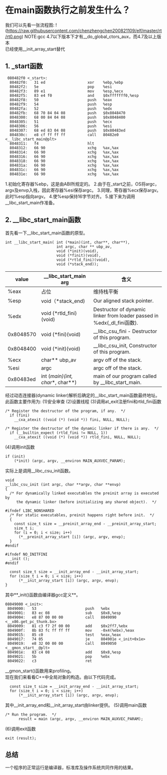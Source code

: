 # 在main函数执行之前发生什么？
我们可以先看一张流程图:
!(https://raw.githubusercontent.com/chenzhengchen200821109/elf/master/rt/rt0.png)
NOTE:gcc 4.7以下版本下才有__do_global_ctors_aux，而4.7及以上版本  
已经使用__init_array_start替代
## 1. _start函数 
```
 080482f0 <_start>:
  80482f0:   31 ed                   xor    %ebp,%ebp
  80482f2:   5e                      pop    %esi
  80482f3:   89 e1                   mov    %esp,%ecx
  80482f5:   83 e4 f0                and    $0xfffffff0,%esp
  80482f8:   50                      push   %eax
  80482f9:   54                      push   %esp
  80482fa:   52                      push   %edx
  80482fb:   68 70 84 04 08          push   $0x8048470
  8048300:   68 00 84 04 08          push   $0x8048400
  8048305:   51                      push   %ecx
  8048306:   56                      push   %esi
  8048307:   68 ed 83 04 08          push   $0x80483ed
  804830c:   e8 cf ff ff ff          call   80482e0 <__libc_start_main@plt>
  8048311:   f4                      hlt
  8048312:   66 90                   xchg   %ax,%ax
  8048314:   66 90                   xchg   %ax,%ax
  8048316:   66 90                   xchg   %ax,%ax
  8048318:   66 90                   xchg   %ax,%ax
  804831a:   66 90                   xchg   %ax,%ax
  804831c:   66 90                   xchg   %ax,%ax
  804831e:   66 90                   xchg   %ax,%ax
```
1.初始化寄存器%ebp，这是由ABI所规定的。
2.由于在_start之前，OS将argc，argv及envp入栈，因此寄存器%esi保存argc。
3.同理，寄存器%ecx保存argv。此时%esp指向argv。
4.使%esp保持16字节对齐。
5.接下来为调用__libc_start_main作准备。

## 2. __libc_start_main函数
首先看一下__libc_start_main函数的原型。
```
int __libc_start_main( int (*main)(int, char**, char**),
                       int argc, char ** ubp_av,
                       void (*init)(void),
                       void (*finit)(void),
                       void (*rtld_fini)(void),
                       void (*stack_end));
```
value | __libc_start_main arg | 含义
----- | --------------------- | ----
%eax | 占位 | 维持栈平衡
%esp | void（*stack_end) | Our aligned stack pointer.
%edx | void (*rtld_fini)(void) | Destructor of dynamic linker from loader passed in %edx(_dl_fini函数). 
0x8048570 | void (*fini)(void) | __libc_csu_fini - Destructor of this program.
0x8048400 | void (*init)(void) | __libc_csu_init, Constructor of this program.
%ecx | char** ubp_av | argv off of the stack.
%esi | argc | argc off of the stack.
0x80483ed | int (*main)(int, char**, char**) | main of our program called by __libc_start_main.

经过动态连接器(dynamic linker)解析后确定的__libc_start_main函数最终地址。此函数主要作用为:
(1)安全审查
(2)设置线程
(3)调用at_exit注册fini和rtld_fini函数
```
/* Register the destructor of the program, if any.  */
  if (fini)
    __cxa_atexit ((void (*) (void *)) fini, NULL, NULL);
```
```
/* Register the destructor of the dynamic linker if there is any.  */
  if (__builtin_expect (rtld_fini != NULL, 1))
    __cxa_atexit ((void (*) (void *)) rtld_fini, NULL, NULL);
```
(4)调用init函数
```
if (init)
    (*init) (argc, argv, __environ MAIN_AUXVEC_PARAM);
```
实际上是调用__libc_csu_init函数。
```
void
__libc_csu_init (int argc, char **argv, char **envp)
{
  /* For dynamically linked executables the preinit array is executed by
     the dynamic linker (before initializing any shared object).  */

#ifndef LIBC_NONSHARED
  /* For static executables, preinit happens right before init.  */
  {
    const size_t size = __preinit_array_end - __preinit_array_start;
    size_t i;
    for (i = 0; i < size; i++)
      (*__preinit_array_start [i]) (argc, argv, envp);
  }
#endif

#ifndef NO_INITFINI
  _init ();
#endif

  const size_t size = __init_array_end - __init_array_start;
  for (size_t i = 0; i < size; i++)
      (*__init_array_start [i]) (argc, argv, envp);
}
```
其中**_init()函数由编译器gcc定义**。
```
08049000 <_init>:
 8049000:	53                   	push   %ebx
 8049001:	83 ec 08             	sub    $0x8,%esp
 8049004:	e8 87 00 00 00       	call   8049090 <__x86.get_pc_thunk.bx>
 8049009:	81 c3 f7 2f 00 00    	add    $0x2ff7,%ebx
 804900f:	8b 83 fc ff ff ff    	mov    -0x4(%ebx),%eax
 8049015:	85 c0                	test   %eax,%eax
 8049017:	74 05                	je     804901e <_init+0x1e>
 8049019:	e8 32 00 00 00       	call   8049050 <__gmon_start__@plt>
 804901e:	83 c4 08             	add    $0x8,%esp
 8049021:	5b                   	pop    %ebx
 8049022:	c3                   	ret    

```
__gmon_start()函数用来profiling。  
现在我们来看看C++中全局对象的构造。由以下代码完成。
```
  const size_t size = __init_array_end - __init_array_start;
  for (size_t i = 0; i < size; i++)
      (*__init_array_start [i]) (argc, argv, envp);
```
其中__init_array_end和__init_array_start由linker提供。
(5)调用main函数
```
/* Run the program.  */
      result = main (argc, argv, __environ MAIN_AUXVEC_PARAM);
```
(6)调用exit函数
```
exit (result);
```

## 总结
一个程序的正常运行是编译器，标准库及操作系统共同作用的结果。
